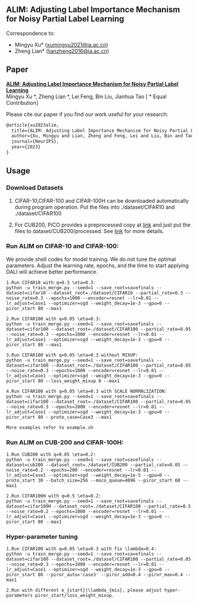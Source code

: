 

## ALIM: Adjusting Label Importance Mechanism for Noisy Partial Label Learning 


Correspondence to: 

  - Mingyu Xu*  (xumingyu2021@ia.ac.cn)
  - Zheng Lian* (lianzheng2016@ia.ac.cn)

## Paper
[**ALIM: Adjusting Label Importance Mechanism for Noisy Partial Label Learning**](https://arxiv.org/pdf/2301.12077.pdf)<br>
Mingyu Xu *, Zheng Lian *, Lei Feng, Bin Liu, Jianhua Tao [ * Equal Contribution]<br>

Please cite our paper if you find our work useful for your research:

```tex
@article{xu2023alim,
  title={ALIM: Adjusting Label Importance Mechanism for Noisy Partial Label Learning},
  author={Xu, Mingyu and Lian, Zheng and Feng, Lei and Liu, Bin and Tao, Jianhua},
  journal={NeurIPS},
  year={2023}
}
```


## Usage

### Download Datasets

1. CIFAR-10,CIFAR-100 and CIFAR-100H can be downloaded automatically during program operation. Put the files into ./dataset/CIFAR10 and ./dataset/CIFAR100

2. For CUB200, PiCO provides a preprocessed copy at [link](https://drive.google.com/file/d/1KNMPuKT1q3a6zIEgStar2o4xjs_a3Kge/view?usp=sharing) and just put the files to dataset/CUB200/processed. See [link](https://github.com/hbzju/PiCO) for more details.

### Run ALIM on CIFAR-10 and CIFAR-100: 

We provide shell codes for model training. We do not tune the optimal parameters. Adjust the learning rate, epochs, and the time to start applying DALI will achieve better performance.

```
1.Run CIFAR10 with q=0.3 \eta=0.3:
python -u train_merge.py --seed=1 --save_root=savefinals --dataset=cifar10 --dataset_root=./dataset/CIFAR10 --partial_rate=0.3 --noise_rate=0.3 --epochs=1000 --encoder=resnet --lr=0.01 --lr_adjust=Case1 --optimizer=sgd --weight_decay=1e-3 --gpu=0 --piror_start 80 --max1

2.Run CIFAR100 with q=0.05 \eta=0.3:
python -u train_merge.py --seed=1 --save_root=savefinals --dataset=cifar100 --dataset_root=./dataset/CIFAR100 --partial_rate=0.05 --noise_rate=0.3 --epochs=1000 --encoder=resnet --lr=0.01 --lr_adjust=Case1 --optimizer=sgd --weight_decay=1e-3 --gpu=0 --piror_start 80 --max1

3.Run CIFAR100 with q=0.05 \eta=0.3 without MIXUP:
python -u train_merge.py --seed=1 --save_root=savefinals --dataset=cifar100 --dataset_root=./dataset/CIFAR100 --partial_rate=0.05 --noise_rate=0.3 --epochs=1000 --encoder=resnet --lr=0.01 --lr_adjust=Case1 --optimizer=sgd --weight_decay=1e-3 --gpu=0 --piror_start 80 --loss_weight_mixup 0 --max1

4.Run CIFAR100 with q=0.05 \eta=0.3 with SCALE NORMALIZATION:
python -u train_merge.py --seed=1 --save_root=savefinals --dataset=cifar100 --dataset_root=./dataset/CIFAR100 --partial_rate=0.05 --noise_rate=0.3 --epochs=1000 --encoder=resnet --lr=0.01 --lr_adjust=Case1 --optimizer=sgd --weight_decay=1e-3 --gpu=0 --piror_start 80 --proto_case=Case3 --max1

More examples refer to example.sh
```

### Run ALIM on CUB-200 and CIFAR-100H: 

```
1.Run CUB200 with q=0.05 \eta=0.2:
python -u train_merge.py --seed=1 --save_root=savefinals --dataset=cub200 --dataset_root=./dataset/CUB200 --partial_rate=0.05 --noise_rate=0.2 --epochs=200 --encoder=resnet --lr=0.01 --lr_adjust=Case1 --optimizer=sgd --weight_decay=1e-5 --gpu=0 --proto_start 30 --batch_size=256 --moco_queue=4096 --piror_start 60 --max1

2.Run CIFAR100H with q=0.5 \eta=0.2:
python -u train_merge.py --seed=1 --save_root=savefinals --dataset=cifar100H --dataset_root=./dataset/CIFAR100 --partial_rate=0.5 --noise_rate=0.2 --epochs=1000 --encoder=resnet --lr=0.01 --lr_adjust=Case1 --optimizer=sgd --weight_decay=1e-3 --gpu=0 --piror_start 80 --max1
```

### Hyper-parameter tuning

```
1.Run CIFAR100 with q=0.05 \eta=0.3 with fix \lambda=0.4:
python -u train_merge.py --seed=1 --save_root=savefinals --dataset=cifar100 --dataset_root=./dataset/CIFAR100 --partial_rate=0.05 --noise_rate=0.3 --epochs=1000 --encoder=resnet --lr=0.01 --lr_adjust=Case1 --optimizer=sgd --weight_decay=1e-3 --gpu=0 --piror_start 80 --piror_auto='case3' --piror_add=0.4 --piror_max=0.4 --max1

2.Run with different e_{start}|\lambda_{mix}, please adjust hyper-parameters piror_start/loss_weight_mixup.
```
